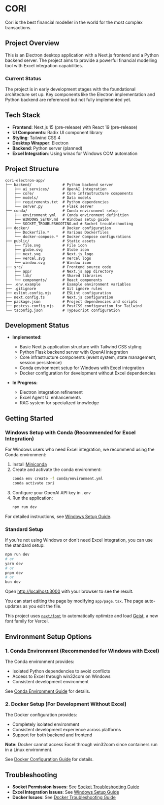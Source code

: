 # CORI

Cori is the best financial modeller in the world for the most complex transactions.

## Project Overview

This is an Electron desktop application with a Next.js frontend and a Python backend server. The project aims to provide a powerful financial modelling tool with Excel integration capabilities.

### Current Status

The project is in early development stages with the foundational architecture set up. Key components like the Electron implementation and Python backend are referenced but not fully implemented yet.

## Tech Stack

- **Frontend**: Next.js 15 (pre-release) with React 19 (pre-release)
- **UI Components**: Radix UI component library
- **Styling**: Tailwind CSS 4
- **Desktop Wrapper**: Electron
- **Backend**: Python server (planned)
- **Excel Integration**: Using winax for Windows COM automation

## Project Structure

```
cori-electron-app/
├── backend/              # Python backend server
│   ├── ai_services/      # OpenAI integration
│   ├── core/             # Core infrastructure components
│   ├── models/           # Data models
│   ├── requirements.txt  # Python dependencies
│   └── server.py         # Flask server
├── conda/                # Conda environment setup
│   ├── environment.yml   # Conda environment definition
│   ├── WINDOWS_SETUP.md  # Windows setup guide
│   └── SOCKET_TROUBLESHOOTING.md # Socket troubleshooting
├── docker/               # Docker configuration
│   ├── Dockerfile.*      # Various Dockerfiles
│   └── docker-compose.*  # Docker Compose configurations
├── public/               # Static assets
│   ├── file.svg          # File icon
│   ├── globe.svg         # Globe icon
│   ├── next.svg          # Next.js logo
│   ├── vercel.svg        # Vercel logo
│   └── window.svg        # Window icon
├── src/                  # Frontend source code
│   ├── app/              # Next.js app directory
│   ├── lib/              # Shared libraries
│   └── components/       # React components
├── .env.example          # Example environment variables
├── .gitignore            # Git ignore rules
├── eslint.config.mjs     # ESLint configuration
├── next.config.ts        # Next.js configuration
├── package.json          # Project dependencies and scripts
├── postcss.config.mjs    # PostCSS configuration for Tailwind
└── tsconfig.json         # TypeScript configuration
```

## Development Status

- **Implemented**: 
  - Basic Next.js application structure with Tailwind CSS styling
  - Python Flask backend server with OpenAI integration
  - Core infrastructure components (event system, state management, session persistence)
  - Conda environment setup for Windows with Excel integration
  - Docker configuration for development without Excel dependencies

- **In Progress**: 
  - Electron integration refinement
  - Excel Agent UI enhancements
  - RAG system for specialized knowledge

## Getting Started

### Windows Setup with Conda (Recommended for Excel Integration)

For Windows users who need Excel integration, we recommend using the Conda environment:

1. Install [Miniconda](https://docs.conda.io/en/latest/miniconda.html)
2. Create and activate the conda environment:
   ```bash
   conda env create -f conda/environment.yml
   conda activate cori
   ```
3. Configure your OpenAI API key in `.env`
4. Run the application:
   ```bash
   npm run dev
   ```

For detailed instructions, see [Windows Setup Guide](conda/WINDOWS_SETUP.md).

### Standard Setup

If you're not using Windows or don't need Excel integration, you can use the standard setup:

```bash
npm run dev
# or
yarn dev
# or
pnpm dev
# or
bun dev
```

Open [http://localhost:3000](http://localhost:3000) with your browser to see the result.

You can start editing the page by modifying `app/page.tsx`. The page auto-updates as you edit the file.

This project uses [`next/font`](https://nextjs.org/docs/app/building-your-application/optimizing/fonts) to automatically optimize and load [Geist](https://vercel.com/font), a new font family for Vercel.

## Environment Setup Options

### 1. Conda Environment (Recommended for Windows with Excel)

The Conda environment provides:
- Isolated Python dependencies to avoid conflicts
- Access to Excel through win32com on Windows
- Consistent development environment

See [Conda Environment Guide](conda/CONDA_ENVIRONMENT_GUIDE.md) for details.

### 2. Docker Setup (For Development Without Excel)

The Docker configuration provides:
- Completely isolated environment
- Consistent development experience across platforms
- Support for both backend and frontend

**Note:** Docker cannot access Excel through win32com since containers run in a Linux environment.

See [Docker Configuration Guide](docker/README.docker.md) for details.

## Troubleshooting

- **Socket Permission Issues**: See [Socket Troubleshooting Guide](conda/SOCKET_TROUBLESHOOTING.md)
- **Excel Integration Issues**: See [Windows Setup Guide](conda/WINDOWS_SETUP.md)
- **Docker Issues**: See [Docker Troubleshooting Guide](docker/docker-troubleshooting.md)
